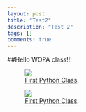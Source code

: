 ```yaml
---
layout: post
title: "Test2"
description: "Test 2"
tags: []
comments: true
---
```


##Hello WOPA class!!!

<figure>
	<a href="https://s3-us-west-2.amazonaws.com/witupython/images/WP_20140314_006.jpg
"><img src="https://s3-us-west-2.amazonaws.com/witupython/images/WP_20140314_006.jpg
"></a>
	<figcaption><a href="https://s3-us-west-2.amazonaws.com/witupython/images/WP_20140314_006.jpg
" title="First Python Clas">First Python Class</a>.</figcaption>
</figure>
<figure>
	<a href="https://s3-us-west-2.amazonaws.com/witupython/images/WP_20140314_007.jpg
"><img src="https://s3-us-west-2.amazonaws.com/witupython/images/WP_20140314_007.jpg
"></a>
	<figcaption><a href="https://s3-us-west-2.amazonaws.com/witupython/images/WP_20140314_007.jpg
" title="First Python Clas">First Python Class</a>.</figcaption>
</figure>

